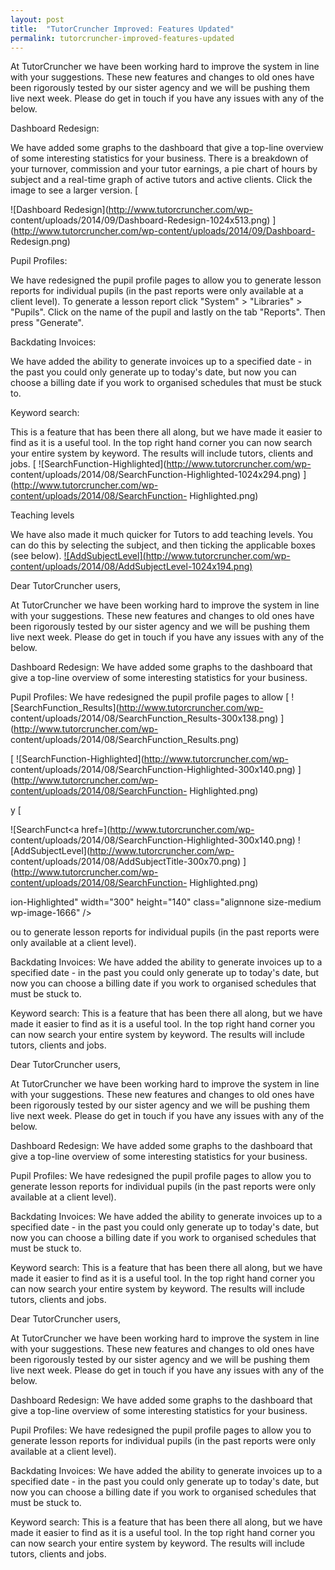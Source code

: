 ```yaml
---
layout: post
title:  "TutorCruncher Improved: Features Updated"
permalink: tutorcruncher-improved-features-updated
---
```

At TutorCruncher we have been working hard to improve the system in line with
your suggestions. These new features and changes to old ones have been
rigorously tested by our sister agency and we will be pushing them live next
week. Please do get in touch if you have any issues with any of the below.

Dashboard Redesign: 

We have added some graphs to the dashboard that give a top-line overview of
some interesting statistics for your business. There is a breakdown of your
turnover, commission and your tutor earnings, a pie chart of hours by subject
and a real-time graph of active tutors and active clients. Click the image to
see a larger version. [

![Dashboard Redesign](http://www.tutorcruncher.com/wp-
content/uploads/2014/09/Dashboard-Redesign-1024x513.png)
](http://www.tutorcruncher.com/wp-content/uploads/2014/09/Dashboard-
Redesign.png)

Pupil Profiles: 

We have redesigned the pupil profile pages to allow you to generate lesson
reports for individual pupils (in the past reports were only available at a
client level). To generate a lesson report click "System" > "Libraries" >
"Pupils". Click on the name of the pupil and lastly on the tab "Reports". Then
press "Generate".

Backdating Invoices: 

We have added the ability to generate invoices up to a specified date - in the
past you could only generate up to today's date, but now you can choose a
billing date if you work to organised schedules that must be stuck to.

Keyword search: 

This is a feature that has been there all along, but we have made it easier to
find as it is a useful tool. In the top right hand corner you can now search
your entire system by keyword. The results will include tutors, clients and
jobs. [ ![SearchFunction-Highlighted](http://www.tutorcruncher.com/wp-
content/uploads/2014/08/SearchFunction-Highlighted-1024x294.png)
](http://www.tutorcruncher.com/wp-content/uploads/2014/08/SearchFunction-
Highlighted.png)

Teaching levels 

We have also made it much quicker for Tutors to add teaching levels. You can
do this by selecting the subject, and then ticking the applicable boxes (see
below). [ ![AddSubjectLevel](http://www.tutorcruncher.com/wp-
content/uploads/2014/08/AddSubjectLevel-1024x194.png)
](http://www.tutorcruncher.com/wp-content/uploads/2014/08/AddSubjectLevel.png)

Dear TutorCruncher users,

At TutorCruncher we have been working hard to improve the system in line with
your suggestions. These new features and changes to old ones have been
rigorously tested by our sister agency and we will be pushing them live next
week. Please do get in touch if you have any issues with any of the below.

Dashboard Redesign: We have added some graphs to the dashboard that give a
top-line overview of some interesting statistics for your business.

Pupil Profiles: We have redesigned the pupil profile pages to allow [
![SearchFunction_Results](http://www.tutorcruncher.com/wp-
content/uploads/2014/08/SearchFunction_Results-300x138.png)
](http://www.tutorcruncher.com/wp-
content/uploads/2014/08/SearchFunction_Results.png)

[ ![SearchFunction-Highlighted](http://www.tutorcruncher.com/wp-
content/uploads/2014/08/SearchFunction-Highlighted-300x140.png)
](http://www.tutorcruncher.com/wp-content/uploads/2014/08/SearchFunction-
Highlighted.png)

y [

![SearchFunct<a href=](http://www.tutorcruncher.com/wp-
content/uploads/2014/08/SearchFunction-Highlighted-300x140.png)
![AddSubjectLevel](http://www.tutorcruncher.com/wp-
content/uploads/2014/08/AddSubjectTitle-300x70.png)
](http://www.tutorcruncher.com/wp-content/uploads/2014/08/SearchFunction-
Highlighted.png)

ion-Highlighted" width="300" height="140" class="alignnone
size-medium wp-image-1666" />

ou to generate lesson reports for individual pupils (in the past reports were
only available at a client level).

Backdating Invoices: We have added the ability to generate invoices up to a
specified date - in the past you could only generate up to today's date, but
now you can choose a billing date if you work to organised schedules that must
be stuck to.

Keyword search: This is a feature that has been there all along, but we have
made it easier to find as it is a useful tool. In the top right hand corner
you can now search your entire system by keyword. The results will include
tutors, clients and jobs.

Dear TutorCruncher users,

At TutorCruncher we have been working hard to improve the system in line with
your suggestions. These new features and changes to old ones have been
rigorously tested by our sister agency and we will be pushing them live next
week. Please do get in touch if you have any issues with any of the below.

Dashboard Redesign: We have added some graphs to the dashboard that give a
top-line overview of some interesting statistics for your business.

Pupil Profiles: We have redesigned the pupil profile pages to allow you to
generate lesson reports for individual pupils (in the past reports were only
available at a client level).

Backdating Invoices: We have added the ability to generate invoices up to a
specified date - in the past you could only generate up to today's date, but
now you can choose a billing date if you work to organised schedules that must
be stuck to.

Keyword search: This is a feature that has been there all along, but we have
made it easier to find as it is a useful tool. In the top right hand corner
you can now search your entire system by keyword. The results will include
tutors, clients and jobs.

Dear TutorCruncher users,

At TutorCruncher we have been working hard to improve the system in line with
your suggestions. These new features and changes to old ones have been
rigorously tested by our sister agency and we will be pushing them live next
week. Please do get in touch if you have any issues with any of the below.

Dashboard Redesign: We have added some graphs to the dashboard that give a
top-line overview of some interesting statistics for your business.

Pupil Profiles: We have redesigned the pupil profile pages to allow you to
generate lesson reports for individual pupils (in the past reports were only
available at a client level).

Backdating Invoices: We have added the ability to generate invoices up to a
specified date - in the past you could only generate up to today's date, but
now you can choose a billing date if you work to organised schedules that must
be stuck to.

Keyword search: This is a feature that has been there all along, but we have
made it easier to find as it is a useful tool. In the top right hand corner
you can now search your entire system by keyword. The results will include
tutors, clients and jobs.
